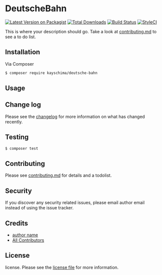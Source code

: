 # DeutscheBahn

[![Latest Version on Packagist][ico-version]][link-packagist]
[![Total Downloads][ico-downloads]][link-downloads]
[![Build Status][ico-travis]][link-travis]
[![StyleCI][ico-styleci]][link-styleci]

This is where your description should go. Take a look at [contributing.md](contributing.md) to see a to do list.

## Installation

Via Composer

``` bash
$ composer require kayschima/deutsche-bahn
```

## Usage

## Change log

Please see the [changelog](changelog.md) for more information on what has changed recently.

## Testing

``` bash
$ composer test
```

## Contributing

Please see [contributing.md](contributing.md) for details and a todolist.

## Security

If you discover any security related issues, please email author email instead of using the issue tracker.

## Credits

- [author name][link-author]
- [All Contributors][link-contributors]

## License

license. Please see the [license file](license.md) for more information.

[ico-version]: https://img.shields.io/packagist/v/kayschima/deutsche-bahn.svg?style=flat-square
[ico-downloads]: https://img.shields.io/packagist/dt/kayschima/deutsche-bahn.svg?style=flat-square
[ico-travis]: https://img.shields.io/travis/kayschima/deutsche-bahn/master.svg?style=flat-square
[ico-styleci]: https://styleci.io/repos/12345678/shield

[link-packagist]: https://packagist.org/packages/kayschima/deutsche-bahn
[link-downloads]: https://packagist.org/packages/kayschima/deutsche-bahn
[link-travis]: https://travis-ci.org/kayschima/deutsche-bahn
[link-styleci]: https://styleci.io/repos/12345678
[link-author]: https://github.com/kayschima
[link-contributors]: ../../contributors
